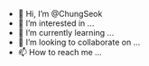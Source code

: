 - 👋 Hi, I’m @ChungSeok
- 👀 I’m interested in ...
- 🌱 I’m currently learning ...
- 💞️ I’m looking to collaborate on ...
- 📫 How to reach me ...

<!---
ChungSeok/ChungSeok is a ✨ special ✨ repository because its `README.md` (this file) appears on your GitHub profile.
You can click the Preview link to take a look at your changes.
--->
